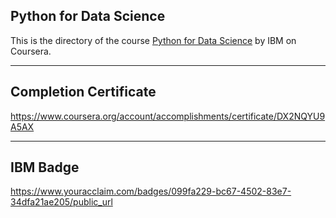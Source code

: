 ## Python for Data Science

This is the directory of the course [Python for Data Science](https://www.coursera.org/learn/python-for-applied-data-science) by IBM on Coursera.

---

## Completion Certificate 
https://www.coursera.org/account/accomplishments/certificate/DX2NQYU9A5AX

---

## IBM Badge
https://www.youracclaim.com/badges/099fa229-bc67-4502-83e7-34dfa21ae205/public_url
